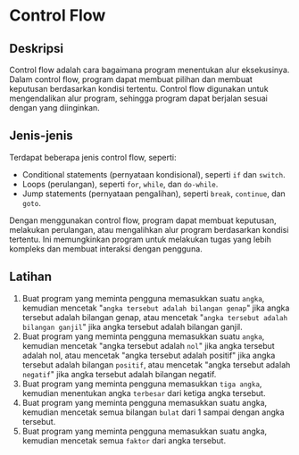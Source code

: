 # Control Flow

## Deskripsi

Control flow adalah cara bagaimana program menentukan alur eksekusinya. Dalam control flow, program dapat membuat pilihan dan membuat keputusan berdasarkan kondisi tertentu. Control flow digunakan untuk mengendalikan alur program, sehingga program dapat berjalan sesuai dengan yang diinginkan.

## Jenis-jenis

Terdapat beberapa jenis control flow, seperti:

- Conditional statements (pernyataan kondisional), seperti `if` dan `switch`.
- Loops (perulangan), seperti `for`, `while`, dan `do-while`.
- Jump statements (pernyataan pengalihan), seperti `break`, `continue`, dan `goto`.

Dengan menggunakan control flow, program dapat membuat keputusan, melakukan perulangan, atau mengalihkan alur program berdasarkan kondisi tertentu. Ini memungkinkan program untuk melakukan tugas yang lebih kompleks dan membuat interaksi dengan pengguna.

## Latihan

1. Buat program yang meminta pengguna memasukkan suatu `angka`, kemudian mencetak "`angka tersebut adalah bilangan genap`" jika angka tersebut adalah bilangan genap, atau mencetak "`angka tersebut adalah bilangan ganjil`" jika angka tersebut adalah bilangan ganjil.
2. Buat program yang meminta pengguna memasukkan suatu `angka`, kemudian mencetak "angka tersebut adalah `nol`" jika angka tersebut adalah nol, atau mencetak "angka tersebut adalah positif" jika angka tersebut adalah bilangan `positif`, atau mencetak "angka tersebut adalah `negatif`" jika angka tersebut adalah bilangan negatif.
3. Buat program yang meminta pengguna memasukkan `tiga angka`, kemudian menentukan angka `terbesar` dari ketiga angka tersebut.
4. Buat program yang meminta pengguna memasukkan suatu angka, kemudian mencetak semua bilangan `bulat` dari 1 sampai dengan angka tersebut.
5. Buat program yang meminta pengguna memasukkan suatu angka, kemudian mencetak semua `faktor` dari angka tersebut.
